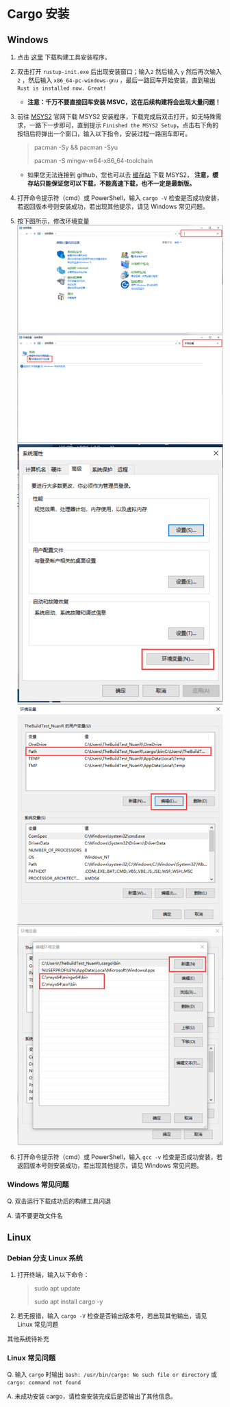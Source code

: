 # Cargo 安装

## Windows

1. 点击 [这里](https://win.rustup.rs/) 下载构建工具安装程序。
2. 双击打开 `rustup-init.exe` 后出现安装窗口；输入`2` 然后输入 `y` 然后再次输入 `2` ，然后输入 `x86_64-pc-windows-gnu` ，最后一路回车开始安装，直到输出 `Rust is installed now. Great!`
    - __注意：千万不要直接回车安装 MSVC，这在后续构建将会出现大量问题！__

3. 前往 [MSYS2](https://www.msys2.org/) 官网下载 MSYS2 安装程序，下载完成后双击打开，如无特殊需求，一路下一步即可，直到提示 `Finished the MSYS2 Setup`，点击右下角的按钮后将弹出一个窗口，输入以下指令，安装过程一路回车即可。
    >pacman -Sy && pacman -Syu
    >
    >pacman -S mingw-w64-x86_64-toolchain
    - 如果您无法连接到 github，您也可以去 [缓存站](https://www.nuanr-mxi.com/msys.exe) 下载 MSYS2， __注意，缓存站只能保证您可以下载，不能高速下载，也不一定是最新版。__
4. 打开命令提示符（cmd）或 PowerShell，输入 `cargo -V` 检查是否成功安装，若返回版本号则安装成功，若出现其他提示，请见 Windows 常见问题。
5. 按下图所示，修改环境变量
![sys_path_I](./sys_path_I.png) ![sys_path_II](./sys_path_II.png) ![sys_path_III](./sys_path_III.png) ![sys_path_IV](./sys_path_IV.png) ![sys_path_V](./sys_path_V.png)
6. 打开命令提示符（cmd）或 PowerShell，输入 `gcc -v` 检查是否成功安装，若返回版本号则安装成功，若出现其他提示，请见 Windows 常见问题。

### Windows 常见问题

Q. 双击运行下载成功后的构建工具闪退

A. 请不要更改文件名

## Linux

### Debian 分支 Linux 系统

1. 打开终端，输入以下命令：
    >sudo apt update
    >
    >sudo apt install cargo -y
2. 若无报错，输入 `cargo -V` 检查是否输出版本号，若出现其他输出，请见 Linux 常见问题

其他系统待补充

### Linux 常见问题

Q. 输入 `cargo` 时输出 `bash: /usr/bin/cargo: No such file or directory` 或 `cargo: command not found`

A. 未成功安装 cargo，请检查安装完成后是否输出了其他信息。
